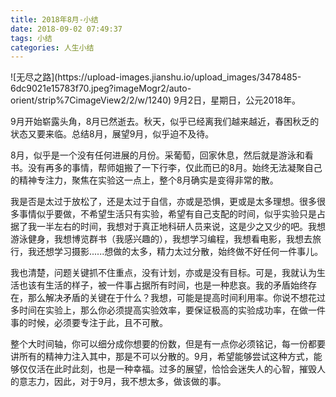 ```yaml
---
title: 2018年8月-小结
date: 2018-09-02 07:49:37
tags: 小结
categories: 人生小结
---
```


<meta name="referrer" content="no-referrer" />
![无尽之路](https://upload-images.jianshu.io/upload_images/3478485-6dc9021e15783f70.jpeg?imageMogr2/auto-orient/strip%7CimageView2/2/w/1240)
9月2日，星期日，公元2018年。



<!--more-->

9月开始崭露头角，8月已然逝去。秋天，似乎已经离我们越来越近，春困秋乏的状态又要来临。总结8月，展望9月，似乎迫不及待。

8月，似乎是一个没有任何进展的月份。采葡萄，回家休息，然后就是游泳和看书。没有再多的事情，帮师姐搬了一下行李，仅此而已的8月。始终无法凝聚自己的精神专注力，聚焦在实验这一点上，整个8月确实是变得非常的散。

我是否是太过于放松了，还是太过于自信，亦或是恐惧，更或是太多理想。很多很多事情似乎要做，不希望生活只有实验，希望有自己支配的时间，似乎实验只是占据了我一半左右的时间，我想对于真正地科研人员来说，这是少之又少的吧。我想游泳健身，我想博览群书（我感兴趣的），我想学习编程，我想看电影，我想去旅行，我还想学习摄影......想做的太多，精力太过分散，始终做不好任何一件事儿。

我也清楚，问题关键抓不住重点，没有计划，亦或是没有目标。可是，我就认为生活也该有生活的样子，被一件事占据所有时间，也是一种悲哀。我的矛盾始终存在，那么解决矛盾的关键在于什么？我想，可能是提高时间利用率。你说不想花过多时间在实验上，那么你必须提高实验效率，要保证极高的实验成功率，在做一件事的时候，必须要专注于此，且不可散。

整个大时间轴，你可以细分成你想要的份数，但是有一点你必须铭记，每一份都要讲所有的精神力注入其中，那是不可以分散的。9月，希望能够尝试这种方式，能够仅仅活在此时此刻，也是一种幸福。过多的展望，恰恰会迷失人的心智，摧毁人的意志力，因此，对于9月，我不想太多，做该做的事。